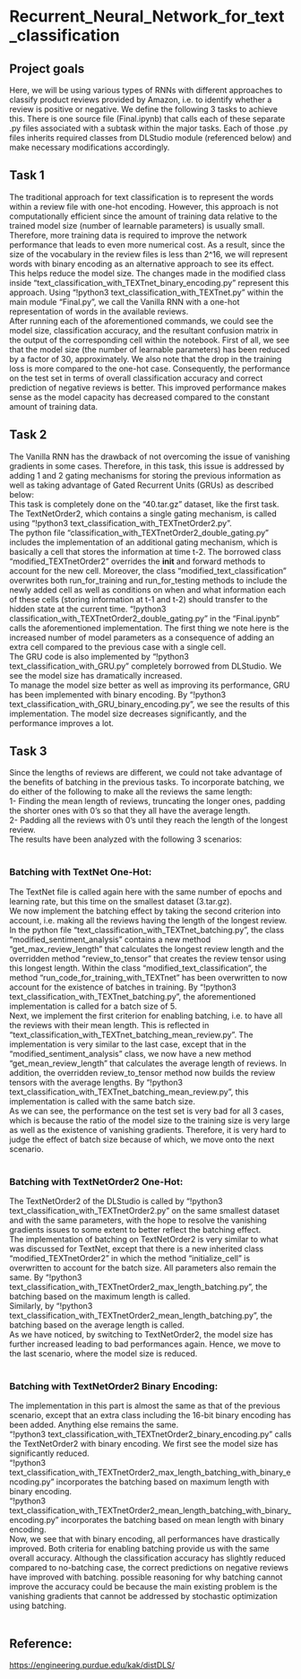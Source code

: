 # Recurrent_Neural_Network_for_text_classification
## Project goals
Here, we will be using various types of RNNs with different approaches to classify product reviews provided by Amazon, i.e. to identify whether a review is positive or negative. We define the following 3 tasks to achieve this. There is one source file (Final.ipynb) that calls each of these separate .py files associated with a subtask within the major tasks. Each of those .py files inherits required classes from DLStudio module (referenced below) and make necessary modifications accordingly.<br>

## Task 1
The traditional approach for text classification is to represent the words within a review file with one-hot encoding. However, this approach is not computationally efficient since the amount of training data relative to the trained model size (number of learnable parameters) is usually small. Therefore, more training data is required to improve the network performance that leads to even more numerical cost. As a result, since the size of the vocabulary in the review files is less than 2^16, we will represent words with binary encoding as an alternative approach to see its effect. This helps reduce the model size. The changes made in the modified class inside “text_classification_with_TEXTnet_binary_encoding.py” represent this approach. Using “!python3 text_classification_with_TEXTnet.py” within the main module “Final.py”, we call the Vanilla RNN with a one-hot representation of words in the available reviews. <br>
After running each of the aforementioned commands, we could see the model size, classification accuracy, and the resultant confusion matrix in the output of the corresponding cell within the notebook. First of all, we see that the model size (the number of learnable parameters) has been reduced by a factor of 30, approximately. We also note that the drop in the training loss is more compared to the one-hot case. Consequently, the performance on the test set in terms of overall classification accuracy and correct prediction of negative reviews is better. This improved performance makes sense as the model capacity has decreased compared to the constant amount of training data. <br>

## Task 2 
The Vanilla RNN has the drawback of not overcoming the issue of vanishing gradients in some cases. Therefore, in this task, this issue is addressed by adding 1 and 2 gating mechanisms for storing the previous information as well as taking advantage of Gated Recurrent Units (GRUs) as described below: <br>
This task is completely done on the “40.tar.gz” dataset, like the first task. The TextNetOrder2, which contains a single gating mechanism, is called using “!python3 text_classification_with_TEXTnetOrder2.py”. <br>
The python file “classification_with_TEXTnetOrder2_double_gating.py” includes the implementation of an additional gating mechanism, which is basically a cell that stores the information at time t-2. The borrowed class “modified_TEXTnetOrder2” overrides the __init__ and forward methods to account for the new cell. Moreover, the class “modified_text_classification” overwrites both run_for_training and run_for_testing methods to include the newly added cell as well as conditions on when and what information each of these cells (storing information at t-1 and t-2) should transfer to the hidden state at the current time. “!python3 classification_with_TEXTnetOrder2_double_gating.py” in the “Final.ipynb” calls the aforementioned implementation. The first thing we note here is the increased number of model parameters as a consequence of adding an extra cell compared to the previous case with a single cell. <br>
The GRU code is also implemented by “!python3 text_classification_with_GRU.py” completely borrowed from DLStudio. We see the model size has dramatically increased. <br>
To manage the model size better as well as improving its performance, GRU has been implemented with binary encoding. By “!python3 text_classification_with_GRU_binary_encoding.py”, we see the results of this implementation. The model size decreases significantly, and the performance improves a lot. <br>

## Task 3
Since the lengths of reviews are different, we could not take advantage of the benefits of batching in the previous tasks. To incorporate batching, we do either of the following to make all the reviews the same length: <br>
1- Finding the mean length of reviews, truncating the longer ones, padding the shorter ones with 0’s so that they all have the average length. <br>
2- Padding all the reviews with 0’s until they reach the length of the longest review. <br>
The results have been analyzed with the following 3 scenarios: <br><br>

### Batching with TextNet One-Hot:
The TextNet file is called again here with the same number of epochs and learning rate, but this time on the smallest dataset (3.tar.gz). <br>
We now implement the batching effect by taking the second criterion into account, i.e. making all the reviews having the length of the longest review. In the python file “text_classification_with_TEXTnet_batching.py”, the class “modified_sentiment_analysis” contains a new method “get_max_review_length” that calculates the longest review length and the overridden method “review_to_tensor” that creates the review tensor using this longest length. Within the class “modified_text_classification”, the method “run_code_for_training_with_TEXTnet” has been overwritten to now account for the existence of batches in training.
By “!python3 text_classification_with_TEXTnet_batching.py”, the aforementioned implementation is called for a batch size of 5. <br>
Next, we implement the first criterion for enabling batching, i.e. to have all the reviews with their mean length. This is reflected in “text_classification_with_TEXTnet_batching_mean_review.py”. The implementation is very similar to the last case, except that in the “modified_sentiment_analysis” class, we now have a new method “get_mean_review_length” that calculates the average length of reviews. In addition, the overridden review_to_tensor method now builds the review tensors with the average lengths.
By “!python3 text_classification_with_TEXTnet_batching_mean_review.py”, this implementation is called with the same batch size. <br>
As we can see, the performance on the test set is very bad for all 3 cases, which is because the ratio of the model size to the training size is very large as well as the existence of vanishing gradients. Therefore, it is very hard to judge the effect of batch size because of which, we move onto the next scenario. <br><br>

### Batching with TextNetOrder2 One-Hot:
The TextNetOrder2 of the DLStudio is called by “!python3 text_classification_with_TEXTnetOrder2.py” on the same smallest dataset and with the same parameters, with the hope to resolve the vanishing gradients issues to some extent to better reflect the batching effect. <br>
The implementation of batching on TextNetOrder2 is very similar to what was discussed for TextNet, except that there is a new inherited class “modified_TEXTnetOrder2” in which the method “initialize_cell” is overwritten to account for the batch size. All parameters also remain the same. By “!python3 text_classification_with_TEXTnetOrder2_max_length_batching.py”, the batching based on the maximum length is called. <br>
Similarly, by “!python3 text_classification_with_TEXTnetOrder2_mean_length_batching.py”, the batching based on the average length is called. <br>
As we have noticed, by switching to TextNetOrder2, the model size has further increased leading to bad performances again. Hence, we move to the last scenario, where the model size is reduced. <br><br>

### Batching with TextNetOrder2 Binary Encoding:
The implementation in this part is almost the same as that of the previous scenario, except that an extra class including the 16-bit binary encoding has been added. Anything else remains the same. <br>
“!python3 text_classification_with_TEXTnetOrder2_binary_encoding.py” calls the TextNetOrder2 with binary encoding. We first see the model size has significantly reduced. <br>
“!python3 text_classification_with_TEXTnetOrder2_max_length_batching_with_binary_encoding.py” incorporates the batching based on maximum length with binary encoding. <br>
“!python3 text_classification_with_TEXTnetOrder2_mean_length_batching_with_binary_encoding.py” incorporates the batching based on mean length with binary encoding. <br>
Now, we see that with binary encoding, all performances have drastically improved. Both criteria for enabling batching provide us with the same overall accuracy. Although the classification accuracy has slightly reduced compared to no-batching case, the correct predictions on negative reviews have improved with batching. possible reasoning for why batching cannot improve the accuracy could be because the main existing problem is the vanishing gradients that cannot be addressed by stochastic optimization using batching. <br><br>

## Reference:
https://engineering.purdue.edu/kak/distDLS/

